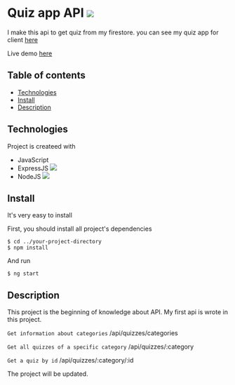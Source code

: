 # Quiz app API ![](https://img.shields.io/static/v1?label=Build&message=v2.0&color=green)

I make this api to get quiz from my firestore. you can see my quiz app for client [here]()

Live demo [here](https://angular-ivy-r3scwy.stackblitz.io)

## Table of contents
* [Technologies](#technologies)
* [Install](#install)
* [Description](#description)

## Technologies
Project is createed with
* JavaScript
* ExpressJS ![](https://img.shields.io/static/v1?label=Build&message=v4.18.1&color=red)
* NodeJS ![](https://img.shields.io/static/v1?label=Build&message=v16.15.0&color=red)

## Install
It's very easy to install

First, you should install all project's dependencies
```
$ cd ../your-project-directory
$ npm install
```

And run
```
$ ng start
```

## Description
This project is the beginning of knowledge about API. My first api is wrote in this project.

`Get information about categories` /api/quizzes/categories

`Get all quizzes of a specific category` /api/quizzes/:category

`Get a quiz by id` /api/quizzes/:category/:id

The project will be updated.